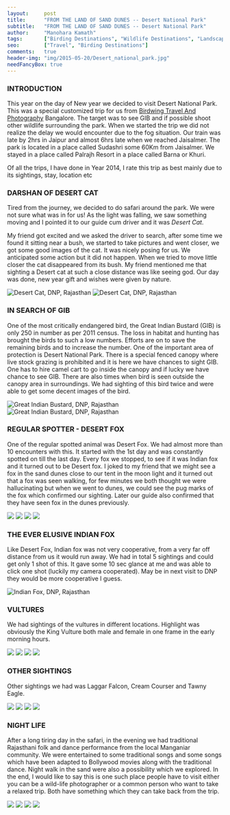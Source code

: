```yaml
---
layout:     post
title:      "FROM THE LAND OF SAND DUNES -- Desert National Park"
subtitle:   "FROM THE LAND OF SAND DUNES -- Desert National Park"
author:     "Manohara Kamath"
tags:       ["Birding Destinations", "Wildlife Destinations", "Landscape Destinations", "Desert National Park", "Travel Destinations"]
seo: 		["Travel", "Birding Destinations"]
comments:   true
header-img: "img/2015-05-20/Desert_national_park.jpg"
needFancyBox: true
---
```



<h3>
INTRODUCTION
</h3>


<p>
This year on the day of New year we decided to visit Desert National Park. This was a special customized trip for us from <a href="http://www.wilderhood.com/organizer/Birdwing%20Photography" target="_blank">Birdwing Travel And Photography</a> Bangalore. The target was to see GIB and if possible shoot other wildlife surrounding the park. When we started the trip we did not realize the delay we would encounter due to the fog situation. Our train was late by 2hrs in Jaipur and almost 6hrs late when we reached Jaisalmer. The park is located in a place called Sudashri some 60Km from Jaisalmer. We stayed in a place called Palrajh Resort in a place called Barna or Khuri. 
</p>

<p>
Of all the trips, I have done in Year 2014, I rate this trip as best mainly due to its sightings, stay, location etc
</p>

<h3>
DARSHAN OF DESERT CAT
</h3>

<p>
Tired from the journey, we decided to do safari around the park. We were not sure what was in for us! As the light was falling, we saw something moving and I pointed it to our guide cum driver and it was <em>Desert Cat</em>. 
</p>

<p>
My friend got excited and we asked the driver to search, after some time we found it sitting near a bush, we started to take pictures and went closer, we got some good images of the cat. It was nicely posing for us. We anticipated some action but it did not happen. When we tried to move little closer the cat disappeared from its bush. My friend mentioned me that sighting a Desert cat at such a close distance was like seeing god. Our day was done, new year gift and wishes were given by nature.
</p>

<img src="{{ site.baseurl }}/img/2015-05-20/Desert_national_park_desert_cat1.jpg" alt="Desert Cat, DNP, Rajasthan">
<img src="{{ site.baseurl }}/img/2015-05-20/Desert_national_park_desert_cat2.jpg" alt="Desert Cat, DNP, Rajasthan">

<h3>
IN SEARCH OF GIB
</h3>

<p>
One of the most critically endangered bird, the Great Indian Bustard (GIB) is only 250 in number as per 2011 census. The loss in habitat and hunting has brought the birds to such a low numbers. Efforts are on to save the remaining birds and to increase the number. One of the important area of protection is Desert National Park. There is a special fenced canopy where live stock grazing is prohibited and it is here we have chances to sight GIB. One has to hire camel cart to go inside the canopy and if lucky we have chance to see GIB. There are also times when bird is seen outside the canopy area in surroundings. We had sighting of this bird twice and were able to get some decent images of the bird.
</p>

<img src="{{ site.baseurl }}/img/2015-05-20/Desert_national_park_Great_Indian_Bustard4.jpg" alt="Great Indian Bustard, DNP, Rajasthan">
<img src="{{ site.baseurl }}/img/2015-05-20/Desert_national_park_Great_Indian_Bustard3.jpg" alt="Great Indian Bustard, DNP, Rajasthan">

<h3>
REGULAR SPOTTER - DESERT FOX
</h3>

<p>
One of the regular spotted animal was Desert Fox. We had almost more than 10 encounters with this. It started with the 1st day and was constantly spotted on till the last day. Every fox we stopped, to see if it was Indian fox and it turned out to be Desert fox. I joked to my friend that we might see a fox in the sand dunes close to our tent in the moon light and it turned out that a fox was seen walking, for few minutes we both thought we were hallucinating but when we went to dunes, we could see the pug marks of the fox which confirmed our sighting. Later our guide also confirmed that they have seen fox in the dunes previously.
</p>

<div class="w-entity-images">
	<a class="fancybox" rel="group" href="{{ site.baseurl }}/img/2015-05-20/Desert_national_park_Desert_Fox5.jpg"> <img class="w-customised-image-preview w-small-image-preview" src="{{ site.baseurl }}/img/2015-05-20/Desert_national_park_Desert_Fox5.jpg"></a>
	<a class="fancybox" rel="group" href="{{ site.baseurl }}/img/2015-05-20/Desert_national_park_Desert_Fox6.jpg"> <img class="w-customised-image-preview w-small-image-preview" src="{{ site.baseurl }}/img/2015-05-20/Desert_national_park_Desert_Fox6.jpg"></a>
	<a class="fancybox" rel="group" href="{{ site.baseurl }}/img/2015-05-20/Desert_national_park_Desert_Fox7.jpg"> <img class="w-customised-image-preview w-small-image-preview" src="{{ site.baseurl }}/img/2015-05-20/Desert_national_park_Desert_Fox7.jpg"></a>
	<a class="fancybox" rel="group" href="{{ site.baseurl }}/img/2015-05-20/Desert_national_park_Desert_Fox8.jpg"> <img class="w-customised-image-preview w-small-image-preview" src="{{ site.baseurl }}/img/2015-05-20/Desert_national_park_Desert_Fox8.jpg"></a>
</div>

<h3>
THE EVER ELUSIVE INDIAN FOX
</h3>

<p>
Like Desert Fox, Indian fox was not very cooperative, from a very far off distance from us it would run away. We had in total 5 sightings and could get only 1 shot of this. It gave some 10 sec glance at me and was able to click one shot (luckily my camera cooperated). May be in next visit to DNP they would be more cooperative I guess.
</p>

<img src="{{ site.baseurl }}/img/2015-05-20/Desert_national_park_Indian_Fox9.jpg" alt="Indian Fox, DNP, Rajasthan">

<h3>
VULTURES
</h3>

<p>
We had sightings of the vultures in different locations. Highlight was obviously the King Vulture both male and female in one frame in the early morning hours.
</p>

<div class="w-entity-images">
	<a class="fancybox" rel="group" href="{{ site.baseurl }}/img/2015-05-20/Desert_national_park_Vultures12.jpg"> <img class="w-small-image-preview" src="{{ site.baseurl }}/img/2015-05-20/Desert_national_park_Vultures12.jpg"></a>
	<a class="fancybox" rel="group" href="{{ site.baseurl }}/img/2015-05-20/Desert_national_park_Vultures10.jpg"> <img class="w-small-image-preview" src="{{ site.baseurl }}/img/2015-05-20/Desert_national_park_Vultures10.jpg"></a>
	<a class="fancybox" rel="group" href="{{ site.baseurl }}/img/2015-05-20/Desert_national_park_Vultures11.jpg"> <img class="w-small-image-preview" src="{{ site.baseurl }}/img/2015-05-20/Desert_national_park_Vultures11.jpg"></a>
	<a class="fancybox" rel="group" href="{{ site.baseurl }}/img/2015-05-20/Desert_national_park_Vultures13.jpg"> <img class="w-small-image-preview" src="{{ site.baseurl }}/img/2015-05-20/Desert_national_park_Vultures13.jpg"></a>
</div>

<h3>
OTHER SIGHTINGS
</h3>

<p>
Other sightings we had was Laggar Falcon, Cream Courser and Tawny Eagle.
</p>

<div class="w-entity-images">
	<a class="fancybox" rel="group" href="{{ site.baseurl }}/img/2015-05-20/Desert_national_park_Laggar_Falcon14.jpg"> <img class="w-small-image-preview" src="{{ site.baseurl }}/img/2015-05-20/Desert_national_park_Laggar_Falcon14.jpg"></a>
	<a class="fancybox" rel="group" href="{{ site.baseurl }}/img/2015-05-20/Desert_national_park_Cream_Courser15.jpg"> <img class="w-small-image-preview" src="{{ site.baseurl }}/img/2015-05-20/Desert_national_park_Cream_Courser15.jpg"></a>
	<a class="fancybox" rel="group" href="{{ site.baseurl }}/img/2015-05-20/Desert_national_park_Tawny_Eagle16.jpg"> <img class="w-small-image-preview" src="{{ site.baseurl }}/img/2015-05-20/Desert_national_park_Tawny_Eagle16.jpg"></a>
	<a class="fancybox" rel="group" href="{{ site.baseurl }}/img/2015-05-20/Desert_national_park_Tawny_Eagle17.jpg"> <img class="w-small-image-preview" src="{{ site.baseurl }}/img/2015-05-20/Desert_national_park_Tawny_Eagle17.jpg"></a>
</div>

<h3>
NIGHT LIFE
</h3>

<p>
After a long tiring day in the safari, in the evening we had traditional Rajasthani folk and dance performance from the local Manganiar community. We were entertained to some traditional songs and some songs which have been adapted to Bollywood movies along with the traditional dance. Night walk in the sand were also a possibility which we explored. In the end, I would like to say this is one such place people have to visit either you can be a wild-life photographer or a common person who want to take a relaxed trip. Both have something which they can take back from the trip.
</p>

<div class="w-entity-images">
	<a class="fancybox" rel="group" href="{{ site.baseurl }}/img/2015-05-20/Desert_national_park_Night_life18.jpg"> <img class="w-small-image-preview" src="{{ site.baseurl }}/img/2015-05-20/Desert_national_park_Night_life18.jpg"></a>
	<a class="fancybox" rel="group" href="{{ site.baseurl }}/img/2015-05-20/Desert_national_park_Night_life19.jpg"> <img class="w-small-image-preview" src="{{ site.baseurl }}/img/2015-05-20/Desert_national_park_Night_life19.jpg"></a>
	<a class="fancybox" rel="group" href="{{ site.baseurl }}/img/2015-05-20/Desert_national_park_Night_life20.jpg"> <img class="w-small-image-preview" src="{{ site.baseurl }}/img/2015-05-20/Desert_national_park_Night_life20.jpg"></a>
	<a class="fancybox" rel="group" href="{{ site.baseurl }}/img/2015-05-20/Desert_national_park_Night_life21.jpg"> <img class="w-small-image-preview" src="{{ site.baseurl }}/img/2015-05-20/Desert_national_park_Night_life21.jpg"></a>
</div>

